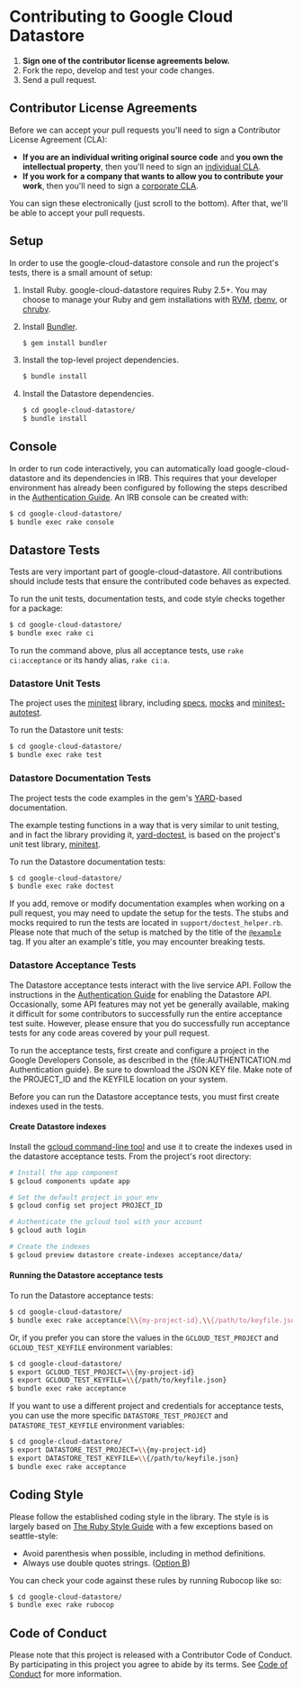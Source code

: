 # Contributing to Google Cloud Datastore

1. **Sign one of the contributor license agreements below.**
2. Fork the repo, develop and test your code changes.
3. Send a pull request.

## Contributor License Agreements

Before we can accept your pull requests you'll need to sign a Contributor
License Agreement (CLA):

- **If you are an individual writing original source code** and **you own the
  intellectual property**, then you'll need to sign an [individual
  CLA](https://developers.google.com/open-source/cla/individual).
- **If you work for a company that wants to allow you to contribute your work**,
  then you'll need to sign a [corporate
  CLA](https://developers.google.com/open-source/cla/corporate).

You can sign these electronically (just scroll to the bottom). After that, we'll
be able to accept your pull requests.

## Setup

In order to use the google-cloud-datastore console and run the project's tests,
there is a small amount of setup:

1. Install Ruby. google-cloud-datastore requires Ruby 2.5+. You may choose to
   manage your Ruby and gem installations with [RVM](https://rvm.io/),
   [rbenv](https://github.com/rbenv/rbenv), or
   [chruby](https://github.com/postmodern/chruby).

2. Install [Bundler](http://bundler.io/).

   ```sh
   $ gem install bundler
   ```

3. Install the top-level project dependencies.

   ```sh
   $ bundle install
   ```

4. Install the Datastore dependencies.

   ```sh
   $ cd google-cloud-datastore/
   $ bundle install
   ```

## Console

In order to run code interactively, you can automatically load
google-cloud-datastore and its dependencies in IRB. This requires that your
developer environment has already been configured by following the steps
described in the [Authentication Guide](AUTHENTICATION.md). An IRB console
can be created with:

```sh
$ cd google-cloud-datastore/
$ bundle exec rake console
```

## Datastore Tests

Tests are very important part of google-cloud-datastore. All contributions
should include tests that ensure the contributed code behaves as expected.

To run the unit tests, documentation tests, and code style checks together for a
package:

``` sh
$ cd google-cloud-datastore/
$ bundle exec rake ci
```

To run the command above, plus all acceptance tests, use `rake ci:acceptance` or
its handy alias, `rake ci:a`.

### Datastore Unit Tests


The project uses the [minitest](https://github.com/seattlerb/minitest) library,
including [specs](https://github.com/seattlerb/minitest#specs),
[mocks](https://github.com/seattlerb/minitest#mocks) and
[minitest-autotest](https://github.com/seattlerb/minitest-autotest).

To run the Datastore unit tests:

``` sh
$ cd google-cloud-datastore/
$ bundle exec rake test
```

### Datastore Documentation Tests

The project tests the code examples in the gem's
[YARD](https://github.com/lsegal/yard)-based documentation.

The example testing functions in a way that is very similar to unit testing, and
in fact the library providing it,
[yard-doctest](https://github.com/p0deje/yard-doctest), is based on the
project's unit test library, [minitest](https://github.com/seattlerb/minitest).

To run the Datastore documentation tests:

``` sh
$ cd google-cloud-datastore/
$ bundle exec rake doctest
```

If you add, remove or modify documentation examples when working on a pull
request, you may need to update the setup for the tests. The stubs and mocks
required to run the tests are located in `support/doctest_helper.rb`. Please
note that much of the setup is matched by the title of the
[`@example`](http://www.rubydoc.info/gems/yard/file/docs/Tags.md#example) tag.
If you alter an example's title, you may encounter breaking tests.

### Datastore Acceptance Tests

The Datastore acceptance tests interact with the live service API. Follow the
instructions in the [Authentication Guide](AUTHENTICATION.md) for enabling
the Datastore API. Occasionally, some API features may not yet be generally
available, making it difficult for some contributors to successfully run the
entire acceptance test suite. However, please ensure that you do successfully
run acceptance tests for any code areas covered by your pull request.

To run the acceptance tests, first create and configure a project in the Google
Developers Console, as described in the {file:AUTHENTICATION.md Authentication
guide}. Be sure to download the JSON KEY file. Make note of the PROJECT_ID and
the KEYFILE location on your system.

Before you can run the Datastore acceptance tests, you must first create indexes
used in the tests.

#### Create Datastore indexes

Install the [gcloud command-line
tool](https://developers.google.com/cloud/sdk/gcloud/) and use it to create the
indexes used in the datastore acceptance tests. From the project's root
directory:

``` sh
# Install the app component
$ gcloud components update app

# Set the default project in your env
$ gcloud config set project PROJECT_ID

# Authenticate the gcloud tool with your account
$ gcloud auth login

# Create the indexes
$ gcloud preview datastore create-indexes acceptance/data/
```

#### Running the Datastore acceptance tests

To run the Datastore acceptance tests:

``` sh
$ cd google-cloud-datastore/
$ bundle exec rake acceptance[\\{my-project-id},\\{/path/to/keyfile.json}]
```

Or, if you prefer you can store the values in the `GCLOUD_TEST_PROJECT` and
`GCLOUD_TEST_KEYFILE` environment variables:

``` sh
$ cd google-cloud-datastore/
$ export GCLOUD_TEST_PROJECT=\\{my-project-id}
$ export GCLOUD_TEST_KEYFILE=\\{/path/to/keyfile.json}
$ bundle exec rake acceptance
```

If you want to use a different project and credentials for acceptance tests, you
can use the more specific `DATASTORE_TEST_PROJECT`  and `DATASTORE_TEST_KEYFILE`
environment variables:

``` sh
$ cd google-cloud-datastore/
$ export DATASTORE_TEST_PROJECT=\\{my-project-id}
$ export DATASTORE_TEST_KEYFILE=\\{/path/to/keyfile.json}
$ bundle exec rake acceptance
```

## Coding Style

Please follow the established coding style in the library. The style is is
largely based on [The Ruby Style
Guide](https://github.com/bbatsov/ruby-style-guide) with a few exceptions based
on seattle-style:

* Avoid parenthesis when possible, including in method definitions.
* Always use double quotes strings. ([Option
  B](https://github.com/bbatsov/ruby-style-guide#strings))

You can check your code against these rules by running Rubocop like so:

```sh
$ cd google-cloud-datastore/
$ bundle exec rake rubocop
```

## Code of Conduct

Please note that this project is released with a Contributor Code of Conduct. By
participating in this project you agree to abide by its terms. See
[Code of Conduct](CODE_OF_CONDUCT.md) for more information.
